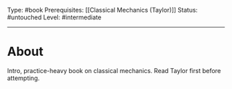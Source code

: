 Type: #book
Prerequisites: [[Classical Mechanics (Taylor)]]
Status: #untouched 
Level: #intermediate  

----
# About

Intro, practice-heavy book on classical mechanics. Read Taylor first before attempting.